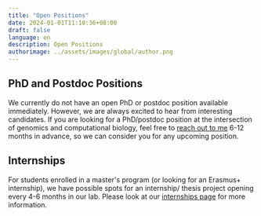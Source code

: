 ```yaml
---
title: "Open Positions"
date: 2024-01-01T11:10:36+08:00
draft: false
language: en
description: Open Positions
authorimage: ../assets/images/global/author.png
---
```


## PhD and Postdoc Positions

We currently do not have an open PhD or postdoc position available immediately. However, we are always excited to hear from interesting candidates. If you are looking for a PhD/postdoc position at the intersection of genomics and computational biology, feel free to [reach out to me](mailto:v.bhardwaj@uu.nl) 6-12 months in advance, so we can consider you for any upcoming position.

## Internships

For students enrolled in a master's program (or looking for an Erasmus+ internship), we have possible spots for an internship/ thesis project opening every 4-6 months in our lab. Please look at our [internships page](https://vblab.org/internships/) for more information. 
